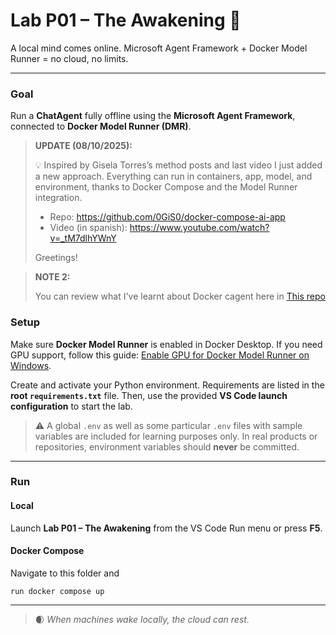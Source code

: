 # Lab P01 – The Awakening 🌅

A local mind comes online.
Microsoft Agent Framework + Docker Model Runner = no cloud, no limits.

---

### Goal

Run a **ChatAgent** fully offline using the **Microsoft Agent Framework**, connected to **Docker Model Runner (DMR)**.

> **UPDATE (08/10/2025):**
> 
> 💡 Inspired by Gisela Torres’s method posts and last video I just added a new approach. Everything can run in containers, app, model, and environment, thanks to Docker Compose and the Model Runner integration.
> 
> - Repo: https://github.com/0GiS0/docker-compose-ai-app
> - Video (in spanish): https://www.youtube.com/watch?v=_tM7dlhYWnY
>
> Greetings! 

> **NOTE 2:**
>
> You can review what I've learnt about Docker cagent here in [This repo](https://github.com/juangcarmona/cagent-playground)


### Setup

Make sure **Docker Model Runner** is enabled in Docker Desktop.
If you need GPU support, follow this guide: [Enable GPU for Docker Model Runner on Windows](https://jgcarmona.com/enable-gpu-docker-model-runner-windows/).

Create and activate your Python environment.
Requirements are listed in the **root `requirements.txt`** file.
Then, use the provided **VS Code launch configuration** to start the lab.

> ⚠️ A global `.env` as well as some particular `.env` files with sample variables are included for learning purposes only.
> In real products or repositories, environment variables should **never** be committed.

---

### Run

#### Local

Launch **Lab P01 – The Awakening** from the VS Code Run menu or press **F5**.

#### Docker Compose

Navigate to this folder and 
```
run docker compose up
```

---

> 🌒 *When machines wake locally, the cloud can rest.*
